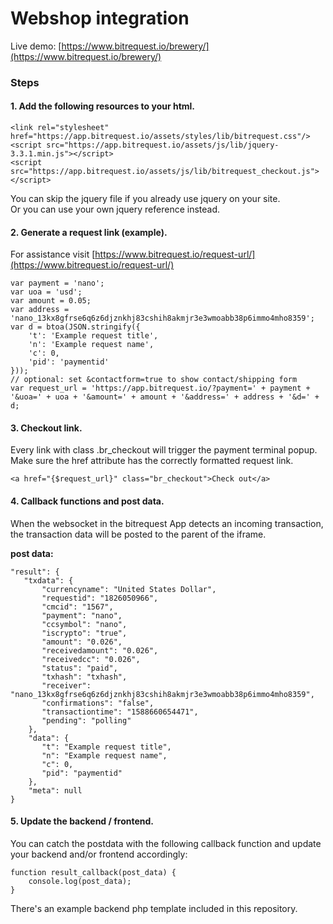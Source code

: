 # Webshop integration  
Live demo: [https://www.bitrequest.io/brewery/](https://www.bitrequest.io/brewery/)

### Steps
#### 1. Add the following resources to your html.
    <link rel="stylesheet" href="https://app.bitrequest.io/assets/styles/lib/bitrequest.css"/>
    <script src="https://app.bitrequest.io/assets/js/lib/jquery-3.3.1.min.js"></script>
    <script src="https://app.bitrequest.io/assets/js/lib/bitrequest_checkout.js"></script>

You can skip the jquery file if you already use jquery on your site.  
Or you can use your own jquery reference instead.

#### 2. Generate a request link (example).  
For assistance visit [https://www.bitrequest.io/request-url/](https://www.bitrequest.io/request-url/)  

    var payment = 'nano';
    var uoa = 'usd';
    var amount = 0.05;
    var address = 'nano_13kx8gfrse6q6z6djznkhj83cshih8akmjr3e3wmoabb38p6immo4mho8359';
    var d = btoa(JSON.stringify({
        't': 'Example request title',
        'n': 'Example request name',
        'c': 0,
        'pid': 'paymentid'
    }));
    // optional: set &contactform=true to show contact/shipping form
    var request_url = 'https://app.bitrequest.io/?payment=' + payment + '&uoa=' + uoa + '&amount=' + amount + '&address=' + address + '&d=' + d;

#### 3. Checkout link.  
Every link with class .br_checkout will trigger the payment terminal popup. Make sure the href attribute has the correctly formatted request link.

    <a href="{$request_url}" class="br_checkout">Check out</a>

#### 4. Callback functions and post data.  
When the websocket in the bitrequest App detects an incoming transaction, the transaction data will be posted to the parent of the iframe.

**post data:**

    "result": {
       "txdata": {
           "currencyname": "United States Dollar",
           "requestid": "1826050966",
           "cmcid": "1567",
           "payment": "nano",
           "ccsymbol": "nano",
           "iscrypto": "true",
           "amount": "0.026",
           "receivedamount": "0.026",
           "receivedcc": "0.026",
           "status": "paid",
           "txhash": "txhash",
           "receiver": "nano_13kx8gfrse6q6z6djznkhj83cshih8akmjr3e3wmoabb38p6immo4mho8359",
           "confirmations": "false",
           "transactiontime": "1588660654471",
           "pending": "polling"
        },
        "data": {
           "t": "Example request title",
           "n": "Example request name",
           "c": 0,
           "pid": "paymentid"
        },
        "meta": null
    }

#### 5. Update the backend / frontend.  
You can catch the postdata with the following callback function and update your backend and/or frontend accordingly:

    function result_callback(post_data) {
        console.log(post_data);
    }

There's an example backend php template included in this repository.